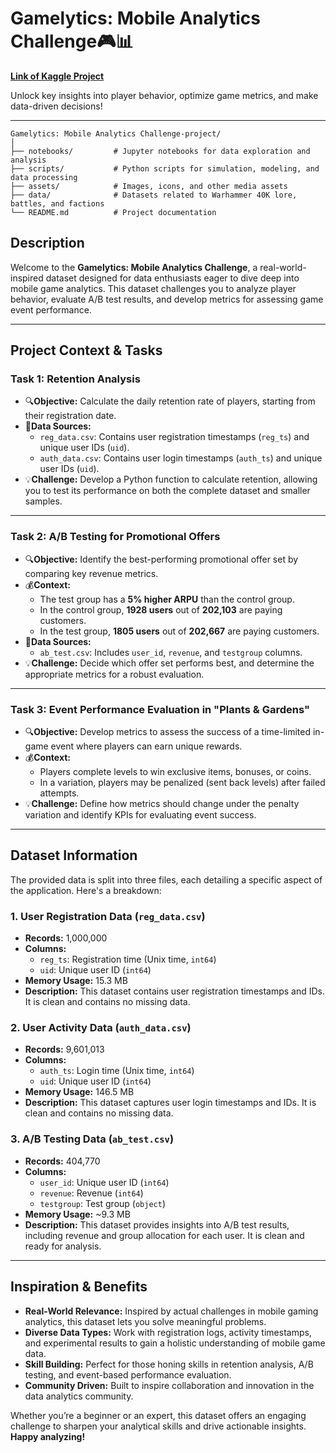 # Gamelytics: Mobile Analytics Challenge🎮📊

[**Link of Kaggle Project**](https://www.kaggle.com/datasets/debs2x/gamelytics-mobile-analytics-challenge/code)

Unlock key insights into player behavior, optimize game metrics, and make data-driven decisions!

---


```
Gamelytics: Mobile Analytics Challenge-project/
│
├── notebooks/         # Jupyter notebooks for data exploration and analysis
├── scripts/           # Python scripts for simulation, modeling, and data processing
├── assets/            # Images, icons, and other media assets
├── data/              # Datasets related to Warhammer 40K lore, battles, and factions
└── README.md          # Project documentation
```

## **Description**

Welcome to the **Gamelytics: Mobile Analytics Challenge**, a real-world-inspired dataset designed for data enthusiasts eager to dive deep into mobile game analytics. This dataset challenges you to analyze player behavior, evaluate A/B test results, and develop metrics for assessing game event performance.

---

## **Project Context & Tasks**

### **Task 1: Retention Analysis**

- 🔍**Objective:** Calculate the daily retention rate of players, starting from their registration date.
- 📄**Data Sources:**
  - `reg_data.csv`: Contains user registration timestamps (`reg_ts`) and unique user IDs (`uid`).
  - `auth_data.csv`: Contains user login timestamps (`auth_ts`) and unique user IDs (`uid`).
- 💡**Challenge:** Develop a Python function to calculate retention, allowing you to test its performance on both the complete dataset and smaller samples.

---

### **Task 2: A/B Testing for Promotional Offers**

- 🔍**Objective:** Identify the best-performing promotional offer set by comparing key revenue metrics.
- 💰**Context:**
  - The test group has a **5% higher ARPU** than the control group.
  - In the control group, **1928 users** out of **202,103** are paying customers.
  - In the test group, **1805 users** out of **202,667** are paying customers.
- 📄**Data Sources:**
  - `ab_test.csv`: Includes `user_id`, `revenue`, and `testgroup` columns.
- 💡**Challenge:** Decide which offer set performs best, and determine the appropriate metrics for a robust evaluation.

---

### **Task 3: Event Performance Evaluation in "Plants & Gardens"**

- 🔍**Objective:** Develop metrics to assess the success of a time-limited in-game event where players can earn unique rewards.
- 💰**Context:**
  - Players complete levels to win exclusive items, bonuses, or coins.
  - In a variation, players may be penalized (sent back levels) after failed attempts.
- 💡**Challenge:** Define how metrics should change under the penalty variation and identify KPIs for evaluating event success.

---

## **Dataset Information**

The provided data is split into three files, each detailing a specific aspect of the application. Here's a breakdown:

### **1. User Registration Data (`reg_data.csv`)**
- **Records:** 1,000,000
- **Columns:**
  - `reg_ts`: Registration time (Unix time, `int64`)
  - `uid`: Unique user ID (`int64`)
- **Memory Usage:** 15.3 MB
- **Description:** This dataset contains user registration timestamps and IDs. It is clean and contains no missing data.

### **2. User Activity Data (`auth_data.csv`)**
- **Records:** 9,601,013
- **Columns:**
  - `auth_ts`: Login time (Unix time, `int64`)
  - `uid`: Unique user ID (`int64`)
- **Memory Usage:** 146.5 MB
- **Description:** This dataset captures user login timestamps and IDs. It is clean and contains no missing data.

### **3. A/B Testing Data (`ab_test.csv`)**
- **Records:** 404,770
- **Columns:**
  - `user_id`: Unique user ID (`int64`)
  - `revenue`: Revenue (`int64`)
  - `testgroup`: Test group (`object`)
- **Memory Usage:** ~9.3 MB
- **Description:** This dataset provides insights into A/B test results, including revenue and group allocation for each user. It is clean and ready for analysis.

---

## **Inspiration & Benefits**

- **Real-World Relevance:** Inspired by actual challenges in mobile gaming analytics, this dataset lets you solve meaningful problems.
- **Diverse Data Types:** Work with registration logs, activity timestamps, and experimental results to gain a holistic understanding of mobile game data.
- **Skill Building:** Perfect for those honing skills in retention analysis, A/B testing, and event-based performance evaluation.
- **Community Driven:** Built to inspire collaboration and innovation in the data analytics community.

Whether you’re a beginner or an expert, this dataset offers an engaging challenge to sharpen your analytical skills and drive actionable insights. **Happy analyzing!** 
